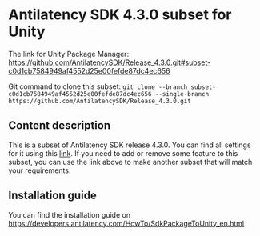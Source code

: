 # Antilatency SDK 4.3.0 subset for Unity

The link for Unity Package Manager: https://github.com/AntilatencySDK/Release_4.3.0.git#subset-c0d1cb7584949af4552d25e00fefde87dc4ec656

Git command to clone this subset: `git clone --branch subset-c0d1cb7584949af4552d25e00fefde87dc4ec656 --single-branch https://github.com/AntilatencySDK/Release_4.3.0.git`

## Content description

This is a subset of Antilatency SDK release 4.3.0. You can find all settings for it using this [link](https://developers.antilatency.com/Sdk/Configurator_en.html#{"Libraries":{"AltEnvironmentAdditionalMarkers":true,"AltEnvironmentArbitrary2D":true,"AltEnvironmentHorizontalGrid":true,"AltEnvironmentPillars":true,"AltEnvironmentRectangle":true,"AltEnvironmentSelector":true,"AltTracking":false,"Bracer":false,"DeviceNetwork":true,"HardwareExtensionInterface":false,"IllumetryDisplay":false,"PhysicalConfigurableEnvironment":false,"RadioMetrics":false,"StereoGlasses":false,"StorageClient":true,"TrackingAlignment":false},"OS":{"Android":{"aar":false},"Linux":{"x86_64":false},"WindowsDesktop":{"x64":true,"x86":false},"WindowsUWP":{"arm64-v8a":false,"armeabi-v7a":false,"x64":false}},"Release":"4.3.0","Target":"Unity","TargetSettings":{"Components":{"AltEnvironmentComponents":true,"AltTrackingComponents":false,"BracerComponents":false,"DeviceNetworkComponents":true,"StorageClientComponents":true},"MathTypes":"UnityEngine.Math","UnityComponents":true,"UnityVersion":"2019.x-2021.x"}}). If you need to add or remove some feature to this subset, you can use the link above to make another subset that will match your requirements.

## Installation guide

You can find the installation guide on https://developers.antilatency.com/HowTo/SdkPackageToUnity_en.html